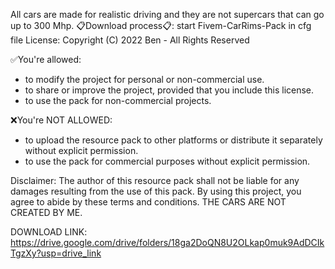 All cars are made for realistic driving and they are not supercars that can go up to 300 Mhp.
📋Download process📋:​
start Fivem-CarRims-Pack in cfg file​
License:
Copyright (C) 2022 Ben - All Rights Reserved

✅You're allowed:
- to modify the project for personal or non-commercial use.
- to share or improve the project, provided that you include this license.
- to use the pack for non-commercial projects.

❌You're NOT ALLOWED:
- to upload the resource pack to other platforms or distribute it separately without explicit permission.
- to use the pack for commercial purposes without explicit permission.

Disclaimer:
The author of this resource pack shall not be liable for any damages resulting from the use of this pack.
By using this project, you agree to abide by these terms and conditions.
THE CARS ARE NOT CREATED BY ME​.

DOWNLOAD LINK:
https://drive.google.com/drive/folders/18ga2DoQN8U2OLkap0muk9AdDCIkTgzXy?usp=drive_link
